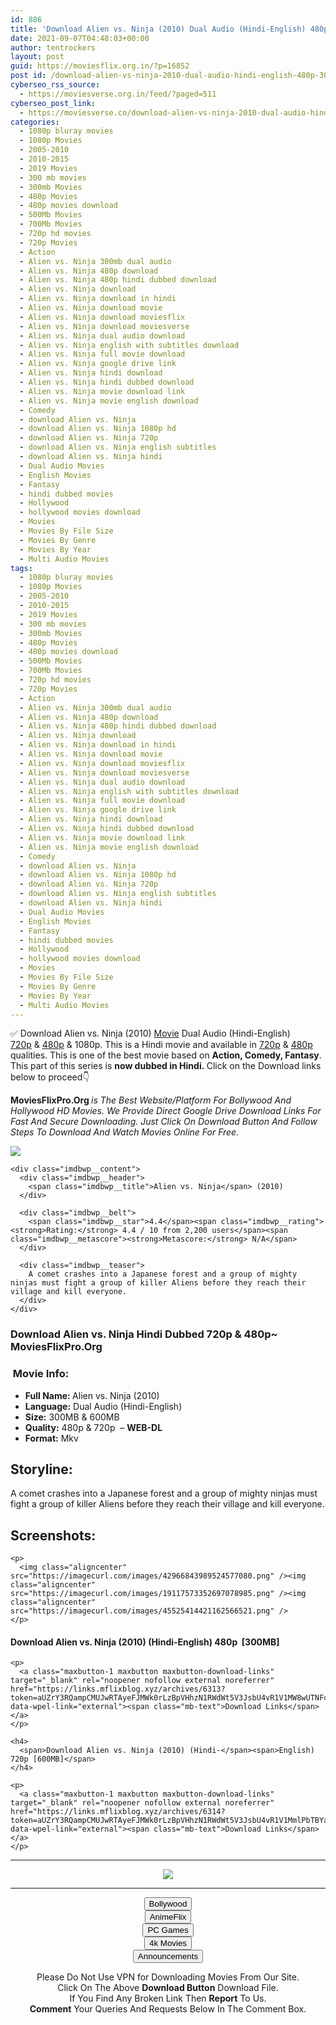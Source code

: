 ```yaml
---
id: 886
title: 'Download Alien vs. Ninja (2010) Dual Audio (Hindi-English) 480p [300MB] || 720p [600MB]'
date: 2021-09-07T04:48:03+00:00
author: tentrockers
layout: post
guid: https://moviesflix.org.in/?p=16852
post id: /download-alien-vs-ninja-2010-dual-audio-hindi-english-480p-300mb-720p-600mb/
cyberseo_rss_source:
  - https://moviesverse.org.in/feed/?paged=511
cyberseo_post_link:
  - https://moviesverse.co/download-alien-vs-ninja-2010-dual-audio-hindi-480p-720p/
categories:
  - 1080p bluray movies
  - 1080p Movies
  - 2005-2010
  - 2010-2015
  - 2019 Movies
  - 300 mb movies
  - 300mb Movies
  - 480p Movies
  - 480p movies download
  - 500Mb Movies
  - 700Mb Movies
  - 720p hd movies
  - 720p Movies
  - Action
  - Alien vs. Ninja 300mb dual audio
  - Alien vs. Ninja 480p download
  - Alien vs. Ninja 480p hindi dubbed download
  - Alien vs. Ninja download
  - Alien vs. Ninja download in hindi
  - Alien vs. Ninja download movie
  - Alien vs. Ninja download moviesflix
  - Alien vs. Ninja download moviesverse
  - Alien vs. Ninja dual audio download
  - Alien vs. Ninja english with subtitles download
  - Alien vs. Ninja full movie download
  - Alien vs. Ninja google drive link
  - Alien vs. Ninja hindi download
  - Alien vs. Ninja hindi dubbed download
  - Alien vs. Ninja movie download link
  - Alien vs. Ninja movie english download
  - Comedy
  - download Alien vs. Ninja
  - download Alien vs. Ninja 1080p hd
  - download Alien vs. Ninja 720p
  - download Alien vs. Ninja english subtitles
  - download Alien vs. Ninja hindi
  - Dual Audio Movies
  - English Movies
  - Fantasy
  - hindi dubbed movies
  - Hollywood
  - hollywood movies download
  - Movies
  - Movies By File Size
  - Movies By Genre
  - Movies By Year
  - Multi Audio Movies
tags:
  - 1080p bluray movies
  - 1080p Movies
  - 2005-2010
  - 2010-2015
  - 2019 Movies
  - 300 mb movies
  - 300mb Movies
  - 480p Movies
  - 480p movies download
  - 500Mb Movies
  - 700Mb Movies
  - 720p hd movies
  - 720p Movies
  - Action
  - Alien vs. Ninja 300mb dual audio
  - Alien vs. Ninja 480p download
  - Alien vs. Ninja 480p hindi dubbed download
  - Alien vs. Ninja download
  - Alien vs. Ninja download in hindi
  - Alien vs. Ninja download movie
  - Alien vs. Ninja download moviesflix
  - Alien vs. Ninja download moviesverse
  - Alien vs. Ninja dual audio download
  - Alien vs. Ninja english with subtitles download
  - Alien vs. Ninja full movie download
  - Alien vs. Ninja google drive link
  - Alien vs. Ninja hindi download
  - Alien vs. Ninja hindi dubbed download
  - Alien vs. Ninja movie download link
  - Alien vs. Ninja movie english download
  - Comedy
  - download Alien vs. Ninja
  - download Alien vs. Ninja 1080p hd
  - download Alien vs. Ninja 720p
  - download Alien vs. Ninja english subtitles
  - download Alien vs. Ninja hindi
  - Dual Audio Movies
  - English Movies
  - Fantasy
  - hindi dubbed movies
  - Hollywood
  - hollywood movies download
  - Movies
  - Movies By File Size
  - Movies By Genre
  - Movies By Year
  - Multi Audio Movies
---
```

<div class="thecontent clearfix">
  <p>
    ✅ Download Alien vs. Ninja (2010) <a href="https://moviesverse.co/category/movies/" data-wpel-link="internal">Movie</a> Dual Audio (Hindi-English) <a href="https://moviesverse.co/720p-movies/" data-wpel-link="internal">720p</a>&nbsp;&&nbsp;<a href="https://moviesverse.co/480p-movies/" data-wpel-link="internal">480p</a> & 1080p. This is a Hindi movie and available in <a href="https://moviesverse.co/720p-movies/" data-wpel-link="internal">720p</a>&nbsp;&&nbsp;<a href="https://moviesverse.co/480p-movies/" data-wpel-link="internal">480p</a> qualities. This is one of the best movie based on <strong>Action, Comedy, Fantasy</strong>. This part of this series is <strong>now dubbed in <span>Hindi.&nbsp;</span></strong><span>Click on the Download links below to proceed👇</span>
  </p>
  
  <p>
    <strong><span>MoviesFlixPro.Org&nbsp;</span></strong><em>is The Best Website/Platform For Bollywood And Hollywood HD Movies. We Provide Direct Google Drive Download Links For Fast And Secure Downloading. Just Click On Download Button And Follow Steps To&nbsp;Download And Watch Movies Online For Free.</em>
  </p>
  
  <div class="imdbwp imdbwp--movie dark">
    <div class="imdbwp__thumb">
      <a class="imdbwp__link" target="_blank" title="Alien vs. Ninja" href="https://www.imdb.com/title/tt1592503/" rel="nofollow external noopener noreferrer" data-wpel-link="external"><img class="imdbwp__img" src="https://m.media-amazon.com/images/M/MV5BM2Y0NjE2OGQtNDRkZS00ZWEzLTk1MjAtMTk5NDEwMWVkMTcwXkEyXkFqcGdeQXVyMTQxNzMzNDI@._V1_SX300.jpg" /></a>
    </div>
    
    <div class="imdbwp__content">
      <div class="imdbwp__header">
        <span class="imdbwp__title">Alien vs. Ninja</span> (2010)
      </div>
      
      <div class="imdbwp__belt">
        <span class="imdbwp__star">4.4</span><span class="imdbwp__rating"><strong>Rating:</strong> 4.4 / 10 from 2,200 users</span><span class="imdbwp__metascore"><strong>Metascore:</strong> N/A</span>
      </div>
      
      <div class="imdbwp__teaser">
        A comet crashes into a Japanese forest and a group of mighty ninjas must fight a group of killer Aliens before they reach their village and kill everyone.
      </div>
    </div>
  </div>
  
  <h3>
    <span>Download Alien vs. Ninja Hindi Dubbed 720p & 480p~ MoviesFlixPro.Org</span>
  </h3>
  
  <h3>
    <span>&nbsp;Movie Info:&nbsp;</span>
  </h3>
  
  <ul>
    <li>
      <strong>Full Name: </strong>Alien vs. Ninja (2010)
    </li>
    <li>
      <strong>Language:</strong> Dual Audio (Hindi-English)
    </li>
    <li>
      <strong>Size:</strong> 300MB & 600MB
    </li>
    <li>
      <strong>Quality:</strong> 480p & 720p&nbsp; – <span><strong>WEB-DL</strong></span>
    </li>
    <li>
      <strong>Format:</strong>&nbsp;Mkv
    </li>
  </ul>
  
  <h2>
    <span>Storyline:</span>
  </h2>
  
  <p>
    A comet crashes into a Japanese forest and a group of mighty ninjas must fight a group of killer Aliens before they reach their village and kill everyone.
  </p>
  
  <div class="summary_text">
    <h2>
      <span>Screenshots:</span>
    </h2>
    
    <p>
      <img class="aligncenter" src="https://imagecurl.com/images/42966843989524577080.png" /><img class="aligncenter" src="https://imagecurl.com/images/19117573352697078985.png" /><img class="aligncenter" src="https://imagecurl.com/images/45525414421162566521.png" />
    </p>
  </div>
  
  <div class="inline canwrap">
    <h4>
      <span>Download Alien vs. Ninja (2010) (Hindi-English) </span><span>480p&nbsp; [300MB]</span>
    </h4>
    
    <p>
      <a class="maxbutton-1 maxbutton maxbutton-download-links" target="_blank" rel="noopener nofollow external noreferrer" href="https://links.mflixblog.xyz/archives/6313?token=aUZrY3RQampCMUJwRTAyeFJMWk0rLzBpVHhzN1RWdWt5V3JsbU4vR1V1MW8wUTNFcithTjRneU5HOC9rUmdaRA" data-wpel-link="external"><span class="mb-text">Download Links</span></a>
    </p>
    
    <h4>
      <span>Download Alien vs. Ninja (2010) (Hindi-</span><span>English) 720p [600MB]</span>
    </h4>
    
    <p>
      <a class="maxbutton-1 maxbutton maxbutton-download-links" target="_blank" rel="noopener nofollow external noreferrer" href="https://links.mflixblog.xyz/archives/6314?token=aUZrY3RQampCMUJwRTAyeFJMWk0rLzBpVHhzN1RWdWt5V3JsbU4vR1V1MmlPbTBYaWtMNHB2UFJWeXZ2RWQwSA" data-wpel-link="external"><span class="mb-text">Download Links</span></a>
    </p>
  </div>
</div>

<center>
  </p> 
  
  <hr />
  
  <p>
    <a href="http://gdrivepro.xyz/join.php" data-wpel-link="external" target="_blank" rel="nofollow external noopener noreferrer"><img src="https://i.imgur.com/FhMdWdW.png" /></a>
  </p>
  
  <hr />
  
  <p>
    <a href="https://dogemovies.xyz" target="_blank" data-wpel-link="external" rel="nofollow external noopener noreferrer"><button class="button button5">Bollywood</button></a><br /> <a href="https://animeflix.in" target="_blank" data-wpel-link="external" rel="nofollow external noopener noreferrer"><button class="button button5">AnimeFlix</button></a><br /> <a href="https://gamesflix.net/" target="_blank" data-wpel-link="external" rel="nofollow external noopener noreferrer"><button class="button button5">PC Games</button></a><br /> <a href="https://uhdmovies.in" target="_blank" data-wpel-link="external" rel="nofollow external noopener noreferrer"><button class="button button5">4k Movies</button></a><br /> <a href="https://moviesverse.co/announcements/" target="_blank" data-wpel-link="internal" rel="noopener"><button class="button button5">Announcements</button></a>
  </p>
  
  <div class="alert alert-danger">
    Please Do Not Use VPN for Downloading Movies From Our Site.
  </div>
  
  <div class="alert alert-success">
    Click On The Above <strong>Download Button</strong> Download File.
  </div>
  
  <div class="alert alert-warning">
    If You Find Any Broken Link Then <strong>Report</strong> To Us.
  </div>
  
  <div class="alert alert-info">
    <strong>Comment</strong> Your Queries And Requests Below In The Comment Box.
  </div>
  
  <p>
    </center>
  </p>